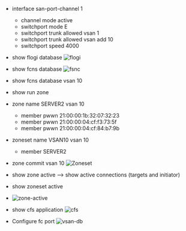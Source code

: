 
* interface san-port-channel 1
  * channel mode active
  * switchport mode E
  * switchport trunk allowed vsan 1
  * switchport trunk allowed vsan add 10
  * switchport speed 4000
* show flogi database
![flogi](https://user-images.githubusercontent.com/53332783/143298187-8caf9500-cb75-4e56-809e-ec5ad307a518.PNG)

* show fcns database
![fsnc](https://user-images.githubusercontent.com/53332783/143298567-3dea1d8e-ab9b-4057-bfa1-0fe0ad029635.PNG)
* show fcns database vsan 10

* show run zone
* zone name SERVER2 vsan 10
  * member pwwn 21:00:00:1b:32:07:32:23
  * member pwwn 21:00:00:04:cf:f3:73:5f
  * member pwwn 21:00:00:04:cf:84:b7:9b
* zoneset name VSAN10 vsan 10
  * member SERVER2
* zone commit vsan 10
![Zoneset](https://user-images.githubusercontent.com/53332783/143299175-2ba07a06-338e-478a-b81e-c243d8a270b3.PNG)


* show zone active --> show active connections (targets and initiator) 
* show zoneset active
* ![zone-active](https://user-images.githubusercontent.com/53332783/143299577-c568d3ba-d5fc-45c7-a24d-b7a7edea0d0d.PNG)
* show cfs application
![cfs](https://user-images.githubusercontent.com/53332783/143297642-c1944efe-8128-4aba-b3ae-81cf6e5528be.PNG)
* Configure fc port
![vsan-db](https://user-images.githubusercontent.com/53332783/143301430-a21decf8-66cd-4900-8972-0553cda740db.PNG)

